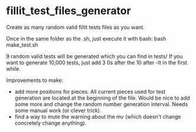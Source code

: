 # fillit_test_files_generator
Create as many random valid fillit tests files as you want. 

Once in the same folder as the .sh, just execute it with bash:
bash  make_test.sh

9 random valid tests will be generated which you can find in tests/
If you want to generate 10,000 tests, just add 3 0s after the 10 after -lt in the first while. 

Improvements to make:
- add more positions for pieces. All current pieces used for test generation are located at the beginning of the file. Would be nice to add some more and change the random number generation interval. Needs some manual work (or clever trick).
- find a way to mute the warning about the mv (which doesn't change concretely change anything).

